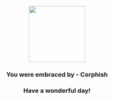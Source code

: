 <p align="center">
    <img src="https://raw.githubusercontent.com/PokeAPI/sprites/master/sprites/pokemon/341.png" width="150" height="150">
</p>
<h3 align="center">You were embraced by - <b>Corphish</b></h3>
<h3 align="center">Have a wonderful day!</h3>
